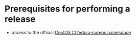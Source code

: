 # Prerequisites for performing a release

- access to the official [CentOS CI fedora-coreos namespace](https://jenkins-fedora-coreos.apps.ocp.ci.centos.org/)
